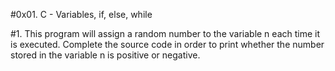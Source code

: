 #0x01. C - Variables, if, else, while

#1. This program will assign a random number to the variable n each time it is executed. Complete the source code in order to print whether the number stored in the variable n is positive or negative.
